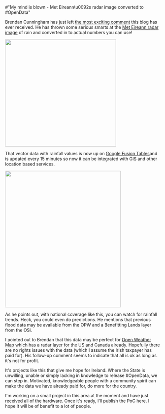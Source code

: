 #"My mind is blown - Met Eireann\u0092s radar image converted to #OpenData"

Brendan Cunningham has just left <a href="http://conoroneill.net/bandon-flood-data-fews-now-available-on-cosmpachube/#comment-2311">the most exciting comment</a> this blog has ever received. He has thrown some serious smarts at the <a href="http://www.met.ie/weathermaps/Web_radar.gif">Met Eireann radar image</a> of rain and converted in to actual numbers you can use!

<a href="http://www.met.ie/weathermaps/Web_radar.gif"><img class="aligncenter" src="http://www.met.ie/weathermaps/Web_radar.gif" alt="" width="360" height="347" /></a>

That vector data with rainfall values is now up on <a href="https://www.google.com/fusiontables/DataSource?docid=1E0Z4OTUfKXHzaLzFQT3aLlzJ-9LeWwcoCFyHsXk">Google Fusion Tables</a>and is updated every 15 minutes so now it can be integrated with GIS and other location based services.

<a href="https://www.google.com/fusiontables/DataSource?docid=1E0Z4OTUfKXHzaLzFQT3aLlzJ-9LeWwcoCFyHsXk"><img class="size-full wp-image-835 aligncenter" title="fusion" src="http://conoroneill.net/wp-content/uploads/2012/08/fusion.png" alt="" width="375" height="442" /></a>

As he points out, with national coverage like this, you can watch for rainfall trends. Heck, you could even do predictions. He mentions that previous flood data may be available from the OPW and a Benefitting Lands layer from the OSi.

I pointed out to Brendan that this data may be perfect for <a href="http://openweathermap.org/">Open Weather Map</a> which has a radar layer for the US and Canada already. Hopefully there are no rights issues with the data (which I assume the Irish taxpayer has paid for). His follow-up comment seems to indicate that all is ok as long as it's not for profit.

It's projects like this that give me hope for Ireland. Where the State is unwilling, unable or simply lacking in knowledge to release #OpenData, we can step in. Motivated, knowledgeable people with a community spirit can make the data we have already paid for, do more for the country.

I'm working on a small project in this area at the moment and have just received all of the hardware. Once it's ready, I'll publish the PoC here. I hope it will be of benefit to a lot of people.

&nbsp;